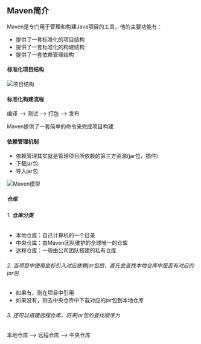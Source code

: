## Maven简介

Maven是专门用于管理和构建Java项目的工具，他的主要功能有：

- 提供了一套标准化的项目结构
- 提供了一套标准化的构建结构
- 提供了一套依赖管理结构



#### 标准化项目结构

![项目结构](/Users/luckyzhong/Documents/JavaWeb/Maven/images/项目结构.jpg)



#### 标准化构建流程

编译 --> 测试 --> 打包 --> 发布

Maven提供了一套简单的命令来完成项目构建



#### 依赖管理机制

- 依赖管理其实就是管理项目所依赖的第三方资源(jar包，插件)
- 下载jar包
- 导入jar包



![Maven模型](/Users/luckyzhong/Documents/JavaWeb/Maven/images/Maven模型.jpg)

##### 仓库

###### 1. **仓库分类**

- 本地仓库：自己计算机的一个目录
- 中央仓库：由Maven团队维护的全球唯一的仓库
- 远程仓库：一般由公司团队搭建的私有仓库

###### 2. 当项目中使用坐标引入对应依赖jar包后，首先会查找本地仓库中是否有对应的jar包

- 如果有，则在项目中引用
- 如果没有，则去中央仓库中下载对应的jar包到本地仓库

###### 3. 还可以搭建远程仓库，将来jar包的查找顺序为

 

 本地仓库 --> 远程仓库 --> 中央仓库